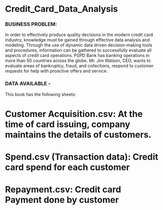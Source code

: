 # Credit_Card_Data_Analysis

### BUSINESS PROBLEM:
In order to effectively produce quality decisions in the modern credit card industry, knowledge 
must be gained through effective data analysis and modeling. Through the use of dynamic data driven decision-making tools and procedures, information can be gathered to successfully evaluate 
all aspects of credit card operations. PSPD Bank has banking operations in more than 50 countries 
across the globe. Mr. Jim Watson, CEO, wants to evaluate areas of bankruptcy, fraud, and 
collections, respond to customer requests for help with proactive offers and service.

### DATA AVAILABLE -
This book has the following sheets:

# Customer Acquisition.csv: At the time of card issuing, company maintains the details of customers.
# Spend.csv (Transaction data): Credit card spend for each customer
# Repayment.csv: Credit card Payment done by customer
